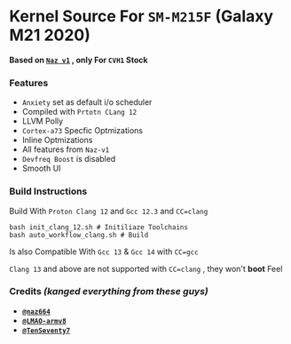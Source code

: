 # Kernel Source For `SM-M215F` (Galaxy M21 2020)

**Based on [`Naz v1`](https://github.com/naz664/M215F-S/tree/Naz-old) , only For `CVH1` Stock** 

### Features

- `Anxiety` set as default i/o scheduler
- Compiled with `Prtotn CLang 12`
- LLVM Polly
- `Cortex-a73` Specfic Optmizations
- Inline Optmizations
- All features from `Naz-v1`
- `Devfreq Boost` is disabled
- Smooth UI
### **Build Instructions**

Build With `Proton Clang 12` and `Gcc 12.3` and `CC=clang`

```shell
bash init_clang_12.sh # Initiliaze Toolchains 
bash auto_workflow_clang.sh # Build
```

Is also Compatible With `Gcc 13` & `Gcc 14` with `CC=gcc`

`Clang 13` and above are not supported with `CC=clang` , they won't **boot**
Feel 
### **Credits** *(kanged everything from these guys)*

- **[`@naz664`](https://github.com/naz664)**
- **[`@LMAO-armv8`](https://github.com/LMAO-armv8)**
- **[`@TenSeventy7`](https://github.com/TenSeventy7)**
